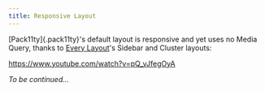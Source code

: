 ```yaml
---
title: Responsive Layout
---
```


[Pack11ty]{.pack11ty}'s default layout is responsive and yet uses no Media Query, thanks to [Every Layout](https://every-layout.dev/)'s Sidebar and Cluster layouts:

https://www.youtube.com/watch?v=pQ_vJfegOyA

_To be continued…_
